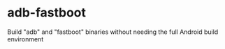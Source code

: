 # adb-fastboot
Build "adb" and "fastboot" binaries without needing the full Android build environment
